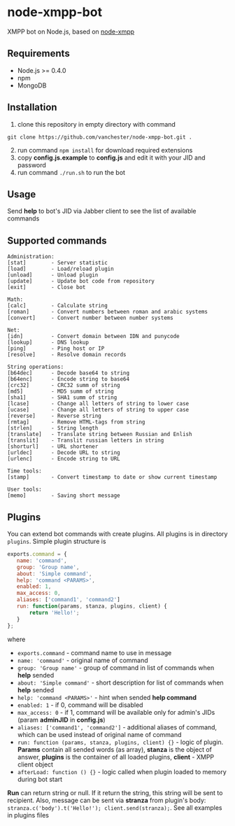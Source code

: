 node-xmpp-bot
=============

XMPP bot on Node.js, based on [node-xmpp](https://github.com/astro/node-xmpp)

Requirements
------------
* Node.js >= 0.4.0
* npm
* MongoDB

Installation
------------
1. clone this repository in empty directory with command
 ```
 git clone https://github.com/vanchester/node-xmpp-bot.git .
 ```
2. run command `npm install` for download required extensions
3. copy **config.js.example** to **config.js** and edit it with your JID and password
4. run command `./run.sh` to run the bot

Usage
-----
Send **help** to bot's JID via Jabber client to see the list of available commands

Supported commands
------------------
 ```
Administration:
 [stat]        - Server statistic
 [load]        - Load/reload plugin
 [unload]      - Unload plugin
 [update]      - Update bot code from repository
 [exit]        - Close bot

Math:
 [calc]        - Calculate string
 [roman]       - Convert numbers between roman and arabic systems
 [convert]     - Convert number between number systems

Net:
 [idn]         - Convert domain between IDN and punycode
 [lookup]      - DNS lookup
 [ping]        - Ping host or IP
 [resolve]     - Resolve domain records

String operations:
 [b64dec]      - Decode base64 to string
 [b64enc]      - Encode string to base64
 [crc32]       - CRC32 summ of string
 [md5]         - MD5 summ of string
 [sha1]        - SHA1 summ of string
 [lcase]       - Change all letters of string to lower case
 [ucase]       - Change all letters of string to upper case
 [reverse]     - Reverse string
 [rmtag]       - Remove HTML-tags from string
 [strlen]      - String length
 [translate]   - Translate string between Russian and Enlish
 [translit]    - Translit russian letters in string
 [shorturl]    - URL shortener
 [urldec]      - Decode URL to string
 [urlenc]      - Encode string to URL

Time tools:
 [stamp]       - Convert timestamp to date or show current timestamp

User tools:
 [memo]        - Saving short message
 ```

Plugins
-------
You can extend bot commands with create plugins. All plugins is in directory `plugins`. Simple plugin structure is
 ```javascript
 exports.command = {
    name: 'command',
    group: 'Group name',
    about: 'Simple command',
    help: 'command <PARAMS>',
    enabled: 1,
    max_access: 0,
    aliases: ['command1', 'command2']
    run: function(params, stanza, plugins, client) {
        return 'Hello!';
    }
};
 ```

where
* `exports.command` - command name to use in message
* `name: 'command'` - original name of command
* `group: 'Group name'` - group of command in list of commands when **help** sended
* `about: 'Simple command'` - short description for list of commands when **help** sended
* `help: 'command <PARAMS>'` - hint when sended **help command**
* `enabled: 1` - if 0, command will be disabled
* `max_access: 0` - if 1, command will be available only for admin's JIDs (param **adminJID** in **config.js**)
* `aliases: ['command1', 'command2']` - additional aliases of command, which can be used instead of original name of command
* `run: function (params, stanza, plugins, client) {}` - logic of plugin. **Params** contain all sended words (as array), **stanza** is the object of answer, **plugins** is the container of all loaded plugins, **client** - XMPP client object
* `afterLoad: function () {}` - logic called when plugin loaded to memory during bot start 

**Run** can return string or null. If it return the string, this string will be sent to recipient. 
Also, message can be sent via **stranza** from plugin's body: `stranza.c('body').t('Hello!'); client.send(stranza);`. 
See all examples in plugins files
